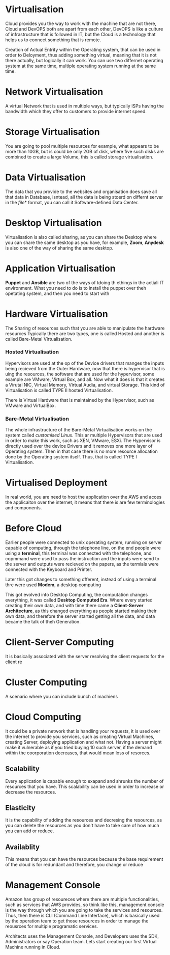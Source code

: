 # Virtualisation

Cloud provides you the way to work with the machine that are not there, Cloud and DevOPS both are apart from each other, DevOPS is like a culture of infrastructure that is followed in IT, but the Cloud is a technology that helps us to connect something that is remote.

Creation of Actual Entrity within the Operating system, that can be used in order to Deloyment, thus adding something virtual, meaning that it is not there actually, but logically it can work. You can use two differnet operating system at the same time, multiple operating system running at the same time. 

# Network Virtualisation

A virtual Network that is used in multiple ways, but typically ISPs having the bandwidth which they offer to customers to provide internet speed.

# Storage Virtualisation

You are going to pool multiple resources for example, what appears to be more than 10GB, but is could be only 2GB of disk, where five such disks are combined to create a large Volume, this is called storage virtualisation.

#  Data Virtualisation

The data that you provide to the websites and organisation does save all that data in Database, isntead, all the data is being stoerd on differnt server in the *file** format, you can call it Software-defined Data Center.

# Desktop Virtualisation

Virtualisation is also called sharing, as you can share the Desktop where you can share the same desktop as you have, for example, **Zoom**, **Anydesk** is also one of the way of sharing the same desktop.

# Application Virtualisation

**Puppet** and **Ansible** are two of the ways of tdoing th ethings in the actiali IT environment. What you need to do is to install the puppet over theh opetating system, and then you need to start with 

# Hardware  Virtualisation

The Sharing of resources such that you are able to manipulate the hardware resources Typically there are two types, one is called Hosted and another is called Bare-Metal Virtualisation. 

### Hosted Virtualisation

Hypervisors are used at the op of the Device drivers that manges the inputs being recieved from the Outer Hardware, now that there is hypervisor that is uing the resources, the software that are used for the hypervisor, some example are VMware, Virtual Box, and all. Now what it does is that it creates a Virutal NIC, Virtual Memory, Virtual Audia, and virtual Storage. This kind of Virtualisation is called TYPE II hosted Virtualisation. 

There is Virtual Hardware that is maintained by the Hypervisor, such as VMware and VirtualBox. 

### Bare-Metal Virtualisation

The whole infrastructure of the Bare-Metal Virtualisation works on the system called *customised Linux*. This ar multiple Hypervisors that are used in order to make this work, such as XEN, VMware, ESXi. The Hypervisor is directly used over the device Drivers and it removes one more layer of Operating system. Then in that case there is no more resource allocation done by the Operating system itself. Thus, that is called TYPE I Virtualisation.  

# Virtualised Deployment

In real world, you are need to host the application over the AWS and acces the applicaiton over the internet, it means that there is are few terminologies and components.

# Before Cloud 

Earlier people were connected to unix operating system, running on server capable of computing, through the telephone line, on the end people were using a **terminal**, this terminal was connected with the telephone, and copmmand were used to pass the instruction and the inputs were send to the server and outputs were recieved on the papers, as the termials were connected with the Keyboard and Printer.  

Later this got changes to something dfferent, instead of using a terminal thre were used **Modem**, a desktop computing 

This got evolved into Desktop Computing, the computation changes everything, it was called **Desktop Computed Era**. Where every started creating their own data, and with time there came a **Client-Server Architecture**, as this changed everything as people started making their own data, and therefore the server started getting all the data, and data became the talk of theh Generation.

# Client-Server Computing

It is basically associated with the server resolving the client requests for the client re

# Cluster Computing

A scenario where you can include bunch of machiens 

# Cloud Computing

It could be a private network that is handling your requests, it is used over the internet to provide you services, such as creating Virtual Machines, creating Server, deploying application and what not. Having a server might make it vulnerable as if you tried buying 10 such server, if the demand within the coorporation decreases, that would mean loss of resorces.

## Scalability

Every application is capable enough to exapand and shrunks the number of resources that you have. This scalability can be used in order to increase or decrease the resources.

## Elasticity

It is the capability of adding the resources and decresing the resources, as you can delete the resources as you don't have to take care of how much you can add or reduce.

## Availablity

This means that you can have the resources because the base requirement of the cloud is for redundant and therefore, you change or reduce


# Management Console

Amazon has group of resoureces where there are multiple functionalities, such as services that AWS provides, so think like this, management console is the way through which you are going to take the services and resources. Thus, then there is CLI (Command Line Interface), which is basically used by the operation team to get those resources in  order to manage the reousrces for multiple programatic services.

Architects uses the Management Console, and Developers uses the SDK, Administrators or say Operation team. Lets start creating our first Virtual Machine running in Cloud. 


